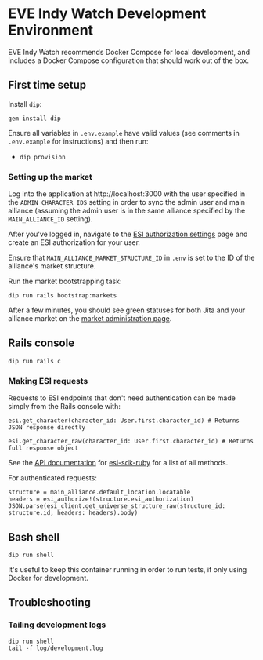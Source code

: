 # EVE Indy Watch Development Environment

EVE Indy Watch recommends Docker Compose for local development, and includes a Docker Compose configuration that should work out of the box.

## First time setup

Install `dip`:

```
gem install dip
```

Ensure all variables in `.env.example` have valid values (see comments in `.env.example` for instructions) and then run:

* `dip provision`

### Setting up the market

Log into the application at http://localhost:3000 with the user specified in the `ADMIN_CHARACTER_IDS` setting in order to sync the admin user and main alliance (assuming the admin user is in the same alliance specified by the `MAIN_ALLIANCE_ID` setting).

After you've logged in, navigate to the [ESI authorization settings](http://localhost:3000/settings/authorizations) page and create an ESI authorization for your user.

Ensure that `MAIN_ALLIANCE_MARKET_STRUCTURE_ID` in `.env` is set to the ID of the alliance's market structure.

Run the market bootstrapping task:

```
dip run rails bootstrap:markets
```

After a few minutes, you should see green statuses for both Jita and your alliance market on the [market administration page](http://localhost:3000/admin/markets).

## Rails console

```
dip run rails c
```

### Making ESI requests

Requests to ESI endpoints that don't need authentication can be made simply from the Rails console with:

```
esi.get_character(character_id: User.first.character_id) # Returns JSON response directly

esi.get_character_raw(character_id: User.first.character_id) # Returns full response object
```

See the [API documentation](https://bokoboshahni.github.io/esi-sdk-ruby/ESI/Client.html) for [esi-sdk-ruby](https://github.com/bokoboshahni/esi-sdk-ruby) for a list of all methods.

For authenticated requests:

```
structure = main_alliance.default_location.locatable
headers = esi_authorize!(structure.esi_authorization)
JSON.parse(esi_client.get_universe_structure_raw(structure_id: structure.id, headers: headers).body)
```

## Bash shell

```
dip run shell
```

It's useful to keep this container running in order to run tests, if only using Docker for development.

## Troubleshooting

### Tailing development logs

```
dip run shell
tail -f log/development.log
```

